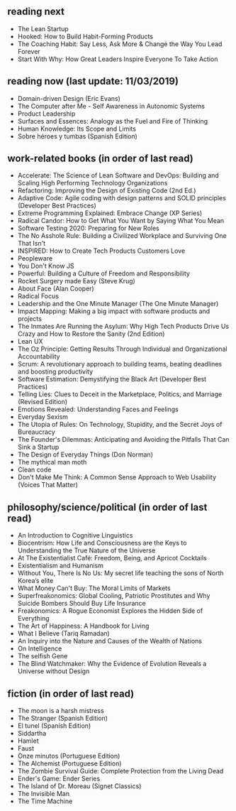 ## reading next
- The Lean Startup
- Hooked: How to Build Habit-Forming Products
- The Coaching Habit: Say Less, Ask More & Change the Way You Lead Forever
- Start With Why: How Great Leaders Inspire Everyone To Take Action

## reading now (last update: 11/03/2019)
- Domain-driven Design  (Eric Evans)
- The Computer after Me - Self Awareness in Autonomic Systems
- Product Leadership
- Surfaces and Essences: Analogy as the Fuel and Fire of Thinking
- Human Knowledge: Its Scope and Limits
- Sobre héroes y tumbas (Spanish Edition)

## work-related books (in order of last read)
- Accelerate: The Science of Lean Software and DevOps: Building and Scaling High Performing Technology Organizations
- Refactoring: Improving the Design of Existing Code (2nd Ed.)
- Adaptive Code: Agile coding with design patterns and SOLID principles (Developer Best Practices)
- Extreme Programming Explained: Embrace Change (XP Series)
- Radical Candor: How to Get What You Want by Saying What You Mean
- Software Testing 2020: Preparing for New Roles
- The No Asshole Rule: Building a Civilized Workplace and Surviving One That Isn't
- INSPIRED: How to Create Tech Products Customers Love
- Peopleware
- You Don't Know JS
- Powerful: Building a Culture of Freedom and Responsibility
- Rocket Surgery made Easy (Steve Krug)
- About Face (Alan Cooper)
- Radical Focus
- Leadership and the One Minute Manager (The One Minute Manager)
- Impact Mapping: Making a big impact with software products and projects
- The Inmates Are Running the Asylum: Why High Tech Products Drive Us Crazy and How to Restore the Sanity (2nd Edition)
- Lean UX
- The Oz Principle: Getting Results Through Individual and Organizational Accountability
- Scrum: A revolutionary approach to building teams, beating deadlines and boosting productivity
- Software Estimation: Demystifying the Black Art (Developer Best Practices)
- Telling Lies: Clues to Deceit in the Marketplace, Politics, and Marriage (Revised Edition)
- Emotions Revealed: Understanding Faces and Feelings
- Everyday Sexism
- The Utopia of Rules: On Technology, Stupidity, and the Secret Joys of Bureaucracy
- The Founder's Dilemmas: Anticipating and Avoiding the Pitfalls That Can Sink a Startup
- The Design of Everyday Things (Don Norman)
- The mythical man moth
- Clean code
- Don't Make Me Think: A Common Sense Approach to Web Usability (Voices That Matter)

## philosophy/science/political (in order of last read)
- An Introduction to Cognitive Linguistics
- Biocentrism: How Life and Consciousness are the Keys to Understanding the True Nature of the Universe
- At The Existentialist Café: Freedom, Being, and Apricot Cocktails
- Existentialism and Humanism
- Without You, There Is No Us: My secret life teaching the sons of North Korea’s elite
- What Money Can't Buy: The Moral Limits of Markets
- Superfreakonomics: Global Cooling, Patriotic Prostitutes and Why Suicide Bombers Should Buy Life Insurance
- Freakonomics: A Rogue Economist Explores the Hidden Side of Everything
- The Art of Happiness: A Handbook for Living
- What I Believe (Tariq Ramadan)
- An Inquiry into the Nature and Causes of the Wealth of Nations
- On Intelligence
- The selfish Gene
- The Blind Watchmaker: Why the Evidence of Evolution Reveals a Universe without Design

## fiction (in order of last read)
- The moon is a harsh mistress
- The Stranger (Spanish Edition)
- El tunel (Spanish Edition)
- Siddartha
- Hamlet
- Faust
- Onze minutos (Portuguese Edition)
- The Alchemist (Portuguese Edition)
- The Zombie Survival Guide: Complete Protection from the Living Dead
- Ender's Game: Ender Series
- The Island of Dr. Moreau (Signet Classics)
- The Invisible Man
- The Time Machine
